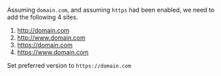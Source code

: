 Assuming `domain.com`, and assuming `https` had been enabled, we need to add the following 4 sites.

1. http://domain.com
1. http://www.domain.com
1. https://domain.com
1. https://www.domain.com

Set preferred version to 
`https://domain.com`